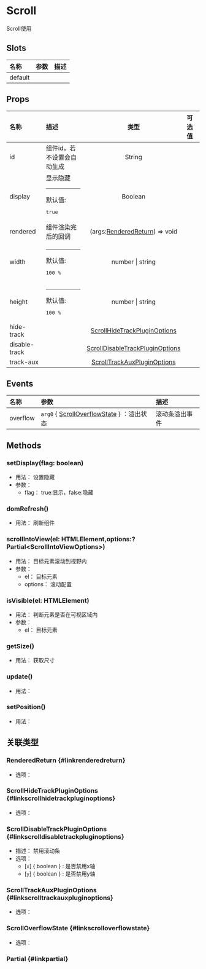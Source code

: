 # Scroll


Scroll使用

## Slots


<div class="slots">

| 名称    | 参数 | 描述 |
| :------ | :--- | :--- |
| default |      |      |

</div>



## Props


<div class="props">

| 名称          | 描述                                   |                                   类型                                  | 可选值 |
| :------------ | :------------------------------------- | :---------------------------------------------------------------------: | :----- |
| id            | 组件id，若不设置会自动生成             |                                  String                                 |        |
| display       | 显示隐藏<hr>默认值:<br><pre>true</pre> |                                 Boolean                                 |        |
| rendered      | 组件渲染完后的回调                     |         (args:[RenderedReturn](#linkrenderedreturn)) =&gt; void         |        |
| width         | <hr>默认值:<br><pre>100 %</pre>        |                             number \| string                            |        |
| height        | <hr>默认值:<br><pre>100 %</pre>        |                             number \| string                            |        |
| hide-track    |                                        |    [ScrollHideTrackPluginOptions](#linkscrollhidetrackpluginoptions)    |        |
| disable-track |                                        | [ScrollDisableTrackPluginOptions](#linkscrolldisabletrackpluginoptions) |        |
| track-aux     |                                        |     [ScrollTrackAuxPluginOptions](#linkscrolltrackauxpluginoptions)     |        |

</div>



## Events


<div class="events">

| 名称     | 参数                                                                  | 描述           |
| :------- | :-------------------------------------------------------------------- | :------------- |
| overflow | `arg0` { [ScrollOverflowState](#linkscrolloverflowstate) } ：溢出状态 | 滚动条溢出事件 |

</div>



## Methods

### setDisplay(flag: boolean)
- 用法： 设置隐藏
- 参数：
	 - flag： true:显示，false:隐藏

### domRefresh()
- 用法： 刷新组件

### scrollIntoView(el: HTMLElement,options:? Partial&lt;ScrollIntoViewOptions&gt;)
- 用法： 目标元素滚动到视野内
- 参数：
	 - el： 目标元素
	 - options： 滚动配置

### isVisible(el: HTMLElement)
- 用法： 判断元素是否在可视区域内
- 参数：
	 - el： 目标元素

### getSize()
- 用法： 获取尺寸

### update()
- 用法： 

### setPosition()
- 用法： 

## 关联类型



### RenderedReturn {#linkrenderedreturn}

- 选项：

### ScrollHideTrackPluginOptions {#linkscrollhidetrackpluginoptions}

- 选项：

### ScrollDisableTrackPluginOptions {#linkscrolldisabletrackpluginoptions}

- 描述： 禁用滚动条
- 选项：
	 - [`x`] { boolean } : 是否禁用x轴
	 - [`y`] { boolean } : 是否禁用y轴

### ScrollTrackAuxPluginOptions {#linkscrolltrackauxpluginoptions}

- 选项：

### ScrollOverflowState {#linkscrolloverflowstate}

- 选项：

### Partial {#linkpartial}
